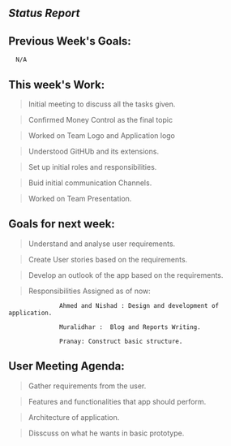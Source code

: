  
 ## *Status Report*
 
 
 ## Previous Week's Goals:
 
      N/A
   
 ## This week's Work:
 
 
   > Initial meeting to discuss all the tasks given.
 
   > Confirmed Money Control as the final topic
 
   > Worked on Team Logo and Application logo
 
   > Understood GitHUb and its extensions.
 
   > Set up initial roles and responsibilities.
 
   > Buid initial communication Channels.
   
   > Worked on Team Presentation.
   
 
## Goals for next week:

   > Understand and analyse user requirements.
   
   > Create User stories based on the requirements.
   
   > Develop an outlook of the app based on the requirements.
   
   > Responsibilities Assigned as of now:
      
                  Ahmed and Nishad : Design and development of application.
                  
                  Muralidhar :  Blog and Reports Writing.
                  
                  Pranay: Construct basic structure.
  
  ## User Meeting Agenda:
  
   > Gather requirements from the user.
   
   > Features and functionalities that app should perform.
   
   > Architecture of application.
   
   > Disscuss on what he wants in basic prototype.
          
          
 
 

